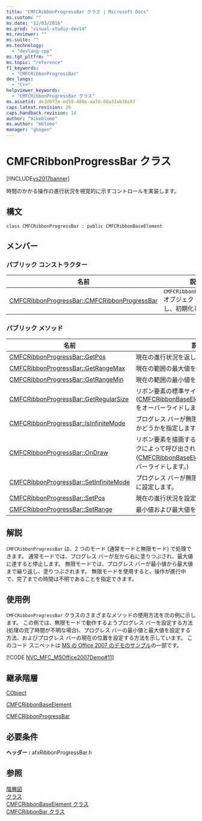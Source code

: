 ```yaml
---
title: "CMFCRibbonProgressBar クラス | Microsoft Docs"
ms.custom: ""
ms.date: "12/03/2016"
ms.prod: "visual-studio-dev14"
ms.reviewer: ""
ms.suite: ""
ms.technology: 
  - "devlang-cpp"
ms.tgt_pltfrm: ""
ms.topic: "reference"
f1_keywords: 
  - "CMFCRibbonProgressBar"
dev_langs: 
  - "C++"
helpviewer_keywords: 
  - "CMFCRibbonProgressBar クラス"
ms.assetid: de3d9f2e-ed59-480e-aa7d-08a33ab36c67
caps.latest.revision: 26
caps.handback.revision: 14
author: "mikeblome"
ms.author: "mblome"
manager: "ghogen"
---
```

# CMFCRibbonProgressBar クラス
[!INCLUDE[vs2017banner](../../assembler/inline/includes/vs2017banner.md)]

時間のかかる操作の進行状況を視覚的に示すコントロールを実装します。  
  
## 構文  
  
```  
class CMFCRibbonProgressBar : public CMFCRibbonBaseElement  
```  
  
## メンバー  
  
### パブリック コンストラクター  
  
|名前|説明|  
|--------|--------|  
|[CMFCRibbonProgressBar::CMFCRibbonProgressBar](../Topic/CMFCRibbonProgressBar::CMFCRibbonProgressBar.md)|`CMFCRibbonProgressBar` オブジェクトを構築し、初期化します。|  
  
### パブリック メソッド  
  
|名前|説明|  
|--------|--------|  
|[CMFCRibbonProgressBar::GetPos](../Topic/CMFCRibbonProgressBar::GetPos.md)|現在の進行状況を返します。|  
|[CMFCRibbonProgressBar::GetRangeMax](../Topic/CMFCRibbonProgressBar::GetRangeMax.md)|現在の範囲の最大値を返します。|  
|[CMFCRibbonProgressBar::GetRangeMin](../Topic/CMFCRibbonProgressBar::GetRangeMin.md)|現在の範囲の最小値を返します。|  
|[CMFCRibbonProgressBar::GetRegularSize](../Topic/CMFCRibbonProgressBar::GetRegularSize.md)|リボン要素の標準サイズを返します。  \([CMFCRibbonBaseElement::GetRegularSize](../Topic/CMFCRibbonBaseElement::GetRegularSize.md) をオーバーライドします。\)|  
|[CMFCRibbonProgressBar::IsInfiniteMode](../Topic/CMFCRibbonProgressBar::IsInfiniteMode.md)|プログレス バーが無限モードで動作しているかどうかを指定します。|  
|[CMFCRibbonProgressBar::OnDraw](../Topic/CMFCRibbonProgressBar::OnDraw.md)|リボン要素を描画するために、フレームワークによって呼び出されます。  \([CMFCRibbonBaseElement::OnDraw](../Topic/CMFCRibbonBaseElement::OnDraw.md) をオーバーライドします。\)|  
|[CMFCRibbonProgressBar::SetInfiniteMode](../Topic/CMFCRibbonProgressBar::SetInfiniteMode.md)|プログレス バーが無限モードで動作するように設定します。|  
|[CMFCRibbonProgressBar::SetPos](../Topic/CMFCRibbonProgressBar::SetPos.md)|現在の進行状況を設定します。|  
|[CMFCRibbonProgressBar::SetRange](../Topic/CMFCRibbonProgressBar::SetRange.md)|最小値および最大値を設定します。|  
  
## 解説  
 `CMFCRibbonProgressBar` は、2 つのモード \(通常モードと無限モード\) で処理できます。  通常モードでは、プログレス バーが左から右に塗りつぶされ、最大値に達すると停止します。  無限モードでは、プログレス バーが最小値から最大値まで繰り返し、塗りつぶされます。  無限モードを使用すると、操作が進行中で、完了までの時間は不明であることを指定できます。  
  
## 使用例  
 `CMFCRibbonProgressBar` クラスのさまざまなメソッドの使用方法を次の例に示します。  この例では、無限モードで動作するようプログレス バーを設定する方法 \(処理の完了時間が不明な場合\)、プログレス バーの最小値と最大値を設定する方法、およびプログレス バーの現在の位置を設定する方法を示しています。  このコード スニペットは [MS の Office 2007 のデモのサンプル](../../top/visual-cpp-samples.md)の一部です。  
  
 [!CODE [NVC_MFC_MSOffice2007Demo#11](../CodeSnippet/VS_Snippets_Misc/NVC_MFC_MSOffice2007Demo#11)]  
  
## 継承階層  
 [CObject](../Topic/CObject%20Class.md)  
  
 [CMFCRibbonBaseElement](../../mfc/reference/cmfcribbonbaseelement-class.md)  
  
 [CMFCRibbonProgressBar](../../mfc/reference/cmfcribbonprogressbar-class.md)  
  
## 必要条件  
 **ヘッダー :** afxRibbonProgressBar.h  
  
## 参照  
 [階層図](../../mfc/hierarchy-chart.md)   
 [クラス](../Topic/MFC%20Classes.md)   
 [CMFCRibbonBaseElement クラス](../../mfc/reference/cmfcribbonbaseelement-class.md)   
 [CMFCRibbonBar クラス](../../mfc/reference/cmfcribbonbar-class.md)
